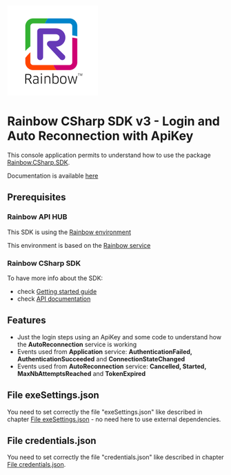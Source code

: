 ![Rainbow](./../../../logo_rainbow.png)

# Rainbow CSharp SDK v3 - Login and Auto Reconnection with ApiKey

This console application permits to understand how to use the package [Rainbow.CSharp.SDK](https://www.nuget.org/packages/Rainbow.CSharp.SDK).

Documentation is available [here](https://developers.openrainbow.com/doc/sdk/csharp/core/lts/guides/001_getting_started)

## Prerequisites

### Rainbow API HUB

This SDK is using the [Rainbow environment](https://developers.openrainbow.com/)
 
This environment is based on the [Rainbow service](https://www.openrainbow.com/) 

### Rainbow CSharp SDK

To have more info about the SDK:
- check [Getting started guide](https://developers.openrainbow.com/doc/sdk/csharp/core/lts/guides/001_getting_started)
- check [API documentation](https://developers.openrainbow.com/doc/sdk/csharp/core/lts/api/Rainbow.Application)

## Features
- Just the login steps using an ApiKey and some code to understand how the **AutoReconnection** service is working
- Events used from **Application** service: **AuthenticationFailed, AuthenticationSucceeded** and **ConnectionStateChanged** 
- Events used from **AutoReconnection** service: **Cancelled, Started, MaxNbAttemptsReached** and **TokenExpired** 

## File exeSettings.json

You need to set correctly the file "exeSettings.json" like described in chapter [File exeSettings.json](./../../ConfigurationFiles.md#exeSettings.json) - no need here to use external dependencies.

## File credentials.json

You need to set correctly the file "credentials.json" like described in chapter [File credentials.json](./../../ConfigurationFiles.md#credentials.json).

